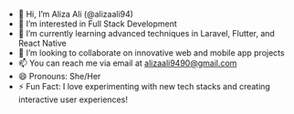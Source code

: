 - 👋 Hi, I’m Aliza Ali (@alizaali94)
- 👀 I’m interested in Full Stack Development
- 🌱 I’m currently learning advanced techniques in Laravel, Flutter, and React Native
- 💞️ I’m looking to collaborate on innovative web and mobile app projects
- 📫 You can reach me via email at alizaali9490@gmail.com
- 😄 Pronouns: She/Her
- ⚡ Fun Fact: I love experimenting with new tech stacks and creating interactive user experiences!
